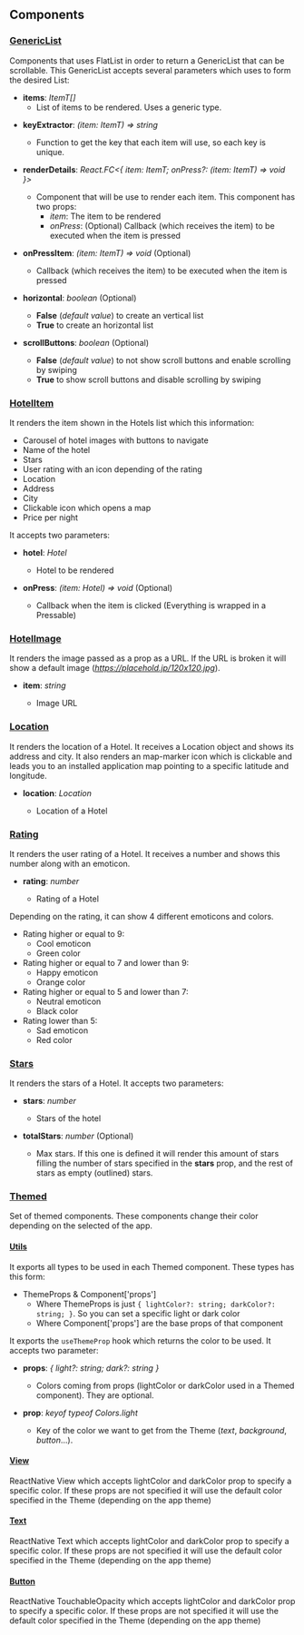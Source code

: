 ## Components

### [GenericList](https://github.com/migue02/hotels-list-miguelmorales/tree/main/src/components/GenericList)

Components that uses FlatList in order to return a GenericList that can be scrollable.
This GenericList accepts several parameters which uses to form the desired List:

-   **items**: _ItemT[]_
    -   List of items to be rendered. Uses a generic type.

*   **keyExtractor**: _(item: ItemT) => string_

    -   Function to get the key that each item will use, so each key is unique.

*   **renderDetails**: _React.FC<{ item: ItemT; onPress?: (item: ItemT) => void }>_

    -   Component that will be use to render each item. This component has two props:
        -   _item_: The item to be rendered
        -   _onPress_: (Optional) Callback (which receives the item) to be executed when the item is pressed

*   **onPressItem**: _(item: ItemT) => void_ (Optional)

    -   Callback (which receives the item) to be executed when the item is pressed

*   **horizontal**: _boolean_ (Optional)

    -   **False** (_default value_) to create an vertical list
    -   **True** to create an horizontal list

*   **scrollButtons**: _boolean_ (Optional)

    -   **False** (_default value_) to not show scroll buttons and enable scrolling by swiping
    -   **True** to show scroll buttons and disable scrolling by swiping

### [HotelItem](https://github.com/migue02/hotels-list-miguelmorales/tree/main/src/components/HotelItem)

It renders the item shown in the Hotels list which this information:

-   Carousel of hotel images with buttons to navigate
-   Name of the hotel
-   Stars
-   User rating with an icon depending of the rating
-   Location
-   Address
-   City
-   Clickable icon which opens a map
-   Price per night

It accepts two parameters:

-   **hotel**: _Hotel_

    -   Hotel to be rendered

-   **onPress**: _(item: Hotel) => void_ (Optional)

    -   Callback when the item is clicked (Everything is wrapped in a Pressable)

### [HotelImage](https://github.com/migue02/hotels-list-miguelmorales/tree/main/src/components/HotelImage)

It renders the image passed as a prop as a URL. If the URL is broken it will show a default image (_https://placehold.jp/120x120.jpg_).

-   **item**: _string_

    -   Image URL

### [Location](https://github.com/migue02/hotels-list-miguelmorales/tree/main/src/components/Location)

It renders the location of a Hotel. It receives a Location object and shows its address and city.
It also renders an map-marker icon which is clickable and leads you to an installed application map pointing to a specific latitude and longitude.

-   **location**: _Location_

    -   Location of a Hotel

### [Rating](https://github.com/migue02/hotels-list-miguelmorales/tree/main/src/components/Rating)

It renders the user rating of a Hotel. It receives a number and shows this number along with an emoticon.

-   **rating**: _number_

    -   Rating of a Hotel

Depending on the rating, it can show 4 different emoticons and colors.

-   Rating higher or equal to 9:
    -   Cool emoticon
    -   Green color
-   Rating higher or equal to 7 and lower than 9:
    -   Happy emoticon
    -   Orange color
-   Rating higher or equal to 5 and lower than 7:
    -   Neutral emoticon
    -   Black color
-   Rating lower than 5:
    -   Sad emoticon
    -   Red color

### [Stars](https://github.com/migue02/hotels-list-miguelmorales/tree/main/src/components/Stars)

It renders the stars of a Hotel. It accepts two parameters:

-   **stars**: _number_

    -   Stars of the hotel

-   **totalStars**: _number_ (Optional)

    -   Max stars. If this one is defined it will render this amount of stars filling the number of stars specified in the **stars** prop, and the rest of stars as empty (outlined) stars.

### [Themed](https://github.com/migue02/hotels-list-miguelmorales/tree/main/src/components/Themed)

Set of themed components. These components change their color depending on the selected of the app.

#### [Utils](https://github.com/migue02/hotels-list-miguelmorales/tree/main/src/components/Themed/utils.ts)

It exports all types to be used in each Themed component. These types has this form:

-   ThemeProps & Component['props']
    -   Where ThemeProps is just `{ lightColor?: string; darkColor?: string; }`. So you can set a specific light or dark color
    -   Where Component['props'] are the base props of that component

It exports the `useThemeProp` hook which returns the color to be used. It accepts two parameter:

-   **props**: _{ light?: string; dark?: string }_
    -   Colors coming from props (lightColor or darkColor used in a Themed component). They are optional.
-   **prop**: _keyof typeof Colors.light_

    -   Key of the color we want to get from the Theme (_text_, _background_, _button_...).

#### [View](https://github.com/migue02/hotels-list-miguelmorales/tree/main/src/components/Themed/View)

ReactNative View which accepts lightColor and darkColor prop to specify a specific color.
If these props are not specified it will use the default color specified in the Theme (depending on the app theme)

#### [Text](https://github.com/migue02/hotels-list-miguelmorales/tree/main/src/components/Themed/Text)

ReactNative Text which accepts lightColor and darkColor prop to specify a specific color.
If these props are not specified it will use the default color specified in the Theme (depending on the app theme)

#### [Button](https://github.com/migue02/hotels-list-miguelmorales/tree/main/src/components/Themed/Button)

ReactNative TouchableOpacity which accepts lightColor and darkColor prop to specify a specific color.
If these props are not specified it will use the default color specified in the Theme (depending on the app theme)
